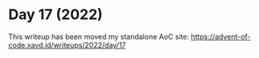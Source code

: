 # Day 17 (2022)

This writeup has been moved my standalone AoC site: https://advent-of-code.xavd.id/writeups/2022/day/17

